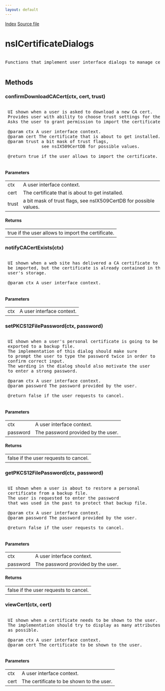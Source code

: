 ```yaml
---
layout: default
---
```

<div id='links'><a href="../index.html">Index</a>
<a href="http://dxr.mozilla.org/mozilla-central/source/security/manager/ssl/public/nsICertificateDialogs.idl">Source file</a>
</div>

# nsICertificateDialogs #
<pre>  
Functions that implement user interface dialogs to manage certificates.  
  
</pre>
## Methods ##

### confirmDownloadCACert(ctx, cert, trust) ###
<pre>  
 UI shown when a user is asked to download a new CA cert.  
 Provides user with ability to choose trust settings for the cert.  
 Asks the user to grant permission to import the certificate.  
  
 @param ctx A user interface context.  
 @param cert The certificate that is about to get installed.  
 @param trust a bit mask of trust flags,   
              see nsIX509CertDB for possible values.  
  
 @return true if the user allows to import the certificate.  
  
</pre>
#### Parameters ####

<table>

<tr>
<td>ctx</td>
<td>A user interface context.  
</td>
</tr>

<tr>
<td>cert</td>
<td>The certificate that is about to get installed.  
</td>
</tr>

<tr>
<td>trust</td>
<td>a bit mask of trust flags,   
              see nsIX509CertDB for possible values.  
</td>
</tr>

</table>

#### Returns ####

<table>

<tr>
<td>true if the user allows to import the certificate.  
</td>
</tr>

</table>

### notifyCACertExists(ctx) ###
<pre>  
 UI shown when a web site has delivered a CA certificate to  
 be imported, but the certificate is already contained in the  
 user's storage.  
  
 @param ctx A user interface context.  
  
</pre>
#### Parameters ####

<table>

<tr>
<td>ctx</td>
<td>A user interface context.  
</td>
</tr>

</table>

### setPKCS12FilePassword(ctx, password) ###
<pre>  
 UI shown when a user's personal certificate is going to be  
 exported to a backup file.  
 The implementation of this dialog should make sure   
 to prompt the user to type the password twice in order to  
 confirm correct input.  
 The wording in the dialog should also motivate the user   
 to enter a strong password.  
  
 @param ctx A user interface context.  
 @param password The password provided by the user.  
  
 @return false if the user requests to cancel.  
  
</pre>
#### Parameters ####

<table>

<tr>
<td>ctx</td>
<td>A user interface context.  
</td>
</tr>

<tr>
<td>password</td>
<td>The password provided by the user.  
</td>
</tr>

</table>

#### Returns ####

<table>

<tr>
<td>false if the user requests to cancel.  
</td>
</tr>

</table>

### getPKCS12FilePassword(ctx, password) ###
<pre>  
 UI shown when a user is about to restore a personal  
 certificate from a backup file.  
 The user is requested to enter the password  
 that was used in the past to protect that backup file.  
  
 @param ctx A user interface context.  
 @param password The password provided by the user.  
  
 @return false if the user requests to cancel.  
  
</pre>
#### Parameters ####

<table>

<tr>
<td>ctx</td>
<td>A user interface context.  
</td>
</tr>

<tr>
<td>password</td>
<td>The password provided by the user.  
</td>
</tr>

</table>

#### Returns ####

<table>

<tr>
<td>false if the user requests to cancel.  
</td>
</tr>

</table>

### viewCert(ctx, cert) ###
<pre>  
 UI shown when a certificate needs to be shown to the user.  
 The implementation should try to display as many attributes  
 as possible.  
  
 @param ctx A user interface context.  
 @param cert The certificate to be shown to the user.  
  
</pre>
#### Parameters ####

<table>

<tr>
<td>ctx</td>
<td>A user interface context.  
</td>
</tr>

<tr>
<td>cert</td>
<td>The certificate to be shown to the user.  
</td>
</tr>

</table>
